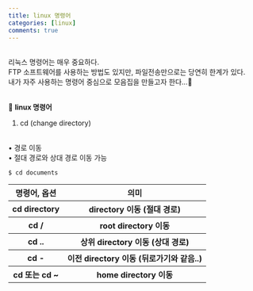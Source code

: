 ```yaml
---
title: linux 명령어
categories: [linux]
comments: true
---
```


<br>
리눅스 명령어는 매우 중요하다. <br>
FTP 소프트웨어를 사용하는 방법도 있지만, 파일전송만으로는 당연히 한계가 있다. <br>
내가 자주 사용하는 명령어 중심으로 모음집을 만들고자 한다...🐬<br>
<br>

🤔 <strong>linux 명령어</strong>
<br>
1. cd (change directory)
<br>
• 경로 이동
<br>
• 절대 경로와 상대 경로 이동 가능

```terminal
$ cd documents
```

<table class="table table-striped table-bordered">
  <thead>
    <tr>
      <th>명령어, 옵션</th>
      <th>의미</th> 
    </tr>
  </thead>
  <tbody>
    <tr>
      <th>cd directory</th>
      <th>directory 이동 (절대 경로)</th>
    </tr>         
    <tr>
      <th>cd /</th>
      <th>root directory 이동</th>
    </tr>             
    <tr>
      <th>cd ..</th>
      <th>상위 directory 이동 (상대 경로)</th>
    </tr>       
    <tr>
      <th>cd -</th>
      <th>이전 directory 이동 (뒤로가기와 같음..)</th>
    </tr> 
    <tr>
      <th>cd 또는 cd ~</th>
      <th>home directory 이동</th>
    </tr>                           
  </tbody>
</table>
<br>


